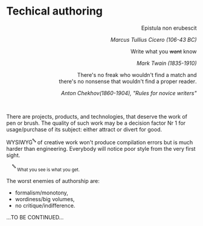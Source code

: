 # Techical authoring

<div dir="rtl">Epistula non erubescit </div>
<p dir="rtl";'><i>Marcus Tullius Cicero (106-43 BC)</i></p>

<div dir="rtl">Write what you <s>want</s> know</div>
<p dir="rtl";'><i>Mark Twain (1835-1910)</i></p>

<div dir="rtl";'>There's no freak who wouldn't find a match and<br/>.there's no nonsense that wouldn't find a proper reader</div>
<p dir="rtl";'><i>"Anton Chekhov(1860-1904), "Rules for novice writers</i></p>
&nbsp;

There are projects, products, and technologies, that deserve the work of pen or brush. The quality of such work may be a decision factor Nr&nbsp;1 for usage/purchase of its subject: either attract or divert for good.

WYSIWYG<sup>🔤</sup> of creative work won't produce compilation errors but is much harder than engineering. Everybody will notice poor style from the very first sight.

&nbsp;&nbsp;&nbsp;&nbsp;<sup>🔤</sup> <sub>What you see is what you get.</sub>

The worst enemies of authorship are:

- formalism/monotony,
- wordiness/big volumes,
- no critique/indifference.

...TO BE CONTINUED...
